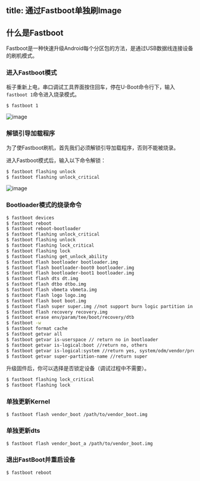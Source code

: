 title: 通过Fastboot单独刷Image
---

## 什么是Fastboot

Fastboot是一种快速升级Android每个分区包的方法，是通过USB数据线连接设备的刷机模式。

### 进入Fastboot模式

板子重新上电，串口调试工具界面按住回车，停在U-Boot命令行下，输入`fastboot 1`命令进入烧录模式。

```sh
$ fastboot 1
```
![image](/android/images/vim4/fastboot_on_vim4_1.png)

### 解锁引导加载程序

为了使Fastboot刷机，首先我们必须解锁引导加载程序，否则不能被烧录。

进入Fastboot模式后，输入以下命令解锁：

```sh
$ fastboot flashing unlock
$ fastboot flashing unlock_critical
```
![image](/android/images/vim4/fastboot_on_vim4_2.png)

### Bootloader模式的烧录命令

```sh
$ fastboot devices
$ fastboot reboot
$ fastboot reboot-bootloader
$ fastboot flashing unlock_critical
$ fastboot flashing unlock
$ fastboot flashing lock_critical
$ fastboot flashing lock
$ fastboot flashing get_unlock_ability
$ fastboot flash bootloader bootloader.img
$ fastboot flash bootloader-boot0 bootloader.img
$ fastboot flash bootloader-boot1 bootloader.img
$ fastboot flash dts dt.img
$ fastboot flash dtbo dtbo.img
$ fastboot flash vbmeta vbmeta.img
$ fastboot flash logo logo.img
$ fastboot flash boot boot.img
$ fastboot flash super super.img //not support burn logic partition in bootloader
$ fastboot flash recovery recovery.img
$ fastboot erase env/param/tee/boot/recovery/dtb
$ fastboot -w
$ fastboot format cache
$ fastboot getvar all
$ fastboot getvar is-userspace // return no in bootloader
$ fastboot getvar is-logical:boot //return no, others
$ fastboot getvar is-logical:system //return yes, system/odm/vendor/product
$ fastboot getvar super-partition-name //return super
```
升级固件后，你可以选择是否锁定设备（调试过程中不需要）。

```sh
$ fastboot flashing lock_critical
$ fastboot flashing lock
```
### 单独更新Kernel
```sh
$ fastboot flash vendor_boot /path/to/vendor_boot.img
```

### 单独更新dts
```sh
$ fastboot flash vendor_boot_a /path/to/vendor_boot.img
```

### 退出FastBoot并重启设备

```sh
$ fastboot reboot
```

